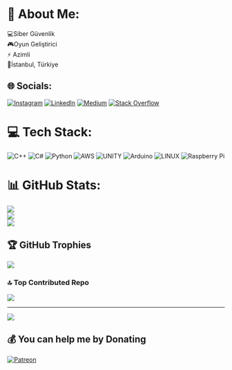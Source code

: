 # 💫 About Me:
💻Siber Güvenlik<br>🎮Oyun Geliştirici<br>⚡ Azimli<br>📍İstanbul, Türkiye


## 🌐 Socials:
[![Instagram](https://img.shields.io/badge/Instagram-%23E4405F.svg?logo=Instagram&logoColor=white)](https://instagram.com/4bdullahdol) [![LinkedIn](https://img.shields.io/badge/LinkedIn-%230077B5.svg?logo=linkedin&logoColor=white)](https://linkedin.com/in/abdullah-dol-6327101b8) [![Medium](https://img.shields.io/badge/Medium-12100E?logo=medium&logoColor=white)](https://medium.com/@abdullahdol4) [![Stack Overflow](https://img.shields.io/badge/-Stackoverflow-FE7A16?logo=stack-overflow&logoColor=white)](https://stackoverflow.com/users/user:21205368) 

# 💻 Tech Stack:
![C++](https://img.shields.io/badge/c++-%2300599C.svg?style=for-the-badge&logo=c%2B%2B&logoColor=white) ![C#](https://img.shields.io/badge/c%23-%23239120.svg?style=for-the-badge&logo=c-sharp&logoColor=white) ![Python](https://img.shields.io/badge/python-3670A0?style=for-the-badge&logo=python&logoColor=ffdd54) ![AWS](https://img.shields.io/badge/AWS-%23FF9900.svg?style=for-the-badge&logo=amazon-aws&logoColor=white) ![UNITY](https://img.shields.io/badge/Unity-%2320232a.svg?style=for-the-badge&logo=unity&logoColor=white) ![Arduino](https://img.shields.io/badge/-Arduino-00979D?style=for-the-badge&logo=Arduino&logoColor=white) ![LINUX](https://img.shields.io/badge/Linux-FCC624?style=for-the-badge&logo=linux&logoColor=black) ![Raspberry Pi](https://img.shields.io/badge/-RaspberryPi-C51A4A?style=for-the-badge&logo=Raspberry-Pi)
# 📊 GitHub Stats:
![](https://github-readme-stats.vercel.app/api?username=Abdullah-Dol&theme=blueberry&hide_border=false&include_all_commits=true&count_private=true)<br/>
![](https://github-readme-streak-stats.herokuapp.com/?user=Abdullah-Dol&theme=blueberry&hide_border=false)<br/>
![](https://github-readme-stats.vercel.app/api/top-langs/?username=Abdullah-Dol&theme=blueberry&hide_border=false&include_all_commits=true&count_private=true&layout=compact)

## 🏆 GitHub Trophies
![](https://github-profile-trophy.vercel.app/?username=Abdullah-Dol&theme=darkhub&no-frame=false&no-bg=false&margin-w=4)

### 🔝 Top Contributed Repo
![](https://github-contributor-stats.vercel.app/api?username=Abdullah-Dol&limit=5&theme=nord&combine_all_yearly_contributions=true)

---
[![](https://visitcount.itsvg.in/api?id=Abdullah-Dol&icon=9&color=0)](https://visitcount.itsvg.in)

  ## 💰 You can help me by Donating
  [![Patreon](https://img.shields.io/badge/Patreon-F96854?style=for-the-badge&logo=patreon&logoColor=white)](https://patreon.com/abdullahdol)

